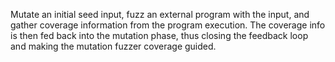 Mutate an initial seed input, fuzz an external program with the input, and gather coverage information from the program execution.
The coverage info is then fed back into the mutation phase, thus closing the feedback loop and making the mutation fuzzer coverage guided.
